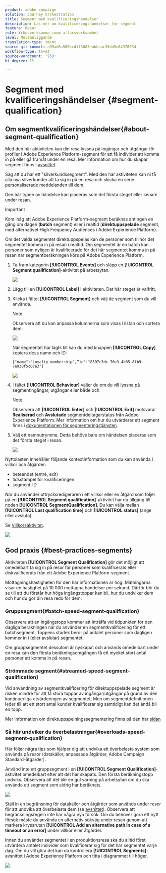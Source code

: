 ```yaml
---
product: adobe campaign
solution: Journey Orchestration
title: Segment med kvalificeringshändelser
description: Läs mer om kvalificeringshändelser för segment
feature: Resor
role: Yrkesverksamma inom affärsverksamhet
level: Mellanliggande
translation-type: tm+mt
source-git-commit: a99ad6a589bcd1f3083eabbcac35dd5c0497093d
workflow-type: tm+mt
source-wordcount: '753'
ht-degree: 1%

---
```



# Segment med kvalificeringshändelser {#segment-qualification}

## Om segmentkvalificeringshändelser{#about-segment-qualification}

Med den här aktiviteten kan din resa lyssna på ingångar och utgångar för profiler i Adobe Experience Platform-segment för att få individer att komma in på eller gå framåt under en resa. Mer information om hur du skapar segment finns i [avsnittet](../segment/about-segments.md).

Säg att du har ett &quot;silverkundssegment&quot;. Med den här aktiviteten kan ni få alla nya silverkunder att ta sig in på en resa och skicka en serie personaliserade meddelanden till dem.

Den här typen av händelse kan placeras som det första steget eller senare under resan.

>[!IMPORTANT]
>
>Kom ihåg att Adobe Experience Platform-segment beräknas antingen en gång om dagen (**batch** segment) eller i realtid (**direktuppspelade** segment, med alternativet High Frequency Audiences i Adobe Experience Platform).
>
>Om det valda segmentet direktuppspelas kan de personer som tillhör det segmentet komma in på resan i realtid. Om segmentet är en batch kan personer som nyligen är kvalificerade för det här segmentet komma in på resan när segmentberäkningen körs på Adobe Experience Platform.


1. Ta fram kategorin **[!UICONTROL Events]** och släpp en **[!UICONTROL Segment qualification]**-aktivitet på arbetsytan.

   ![](../assets/segment5.png)

1. Lägg till en **[!UICONTROL Label]** i aktiviteten. Det här steget är valfritt.

1. Klicka i fältet **[!UICONTROL Segment]** och välj de segment som du vill använda.

   >[!NOTE]
   >
   >Observera att du kan anpassa kolumnerna som visas i listan och sortera dem.

   ![](../assets/segment6.png)

   När segmentet har lagts till kan du med knappen **[!UICONTROL Copy]** kopiera dess namn och ID:

   `{"name":"Loyalty membership“,”id":"8597c5dc-70e3-4b05-8fb9-7e938f5c07a3"}`

   ![](../assets/segment-copy.png)

1. I fältet **[!UICONTROL Behaviour]** väljer du om du vill lyssna på segmentingångar, utgångar eller både och.

   >[!NOTE]
   >
   >Observera att **[!UICONTROL Enter]** och **[!UICONTROL Exit]** motsvarar **Realiserad** och **Avslutade** segmentdeltagarstatus från Adobe Experience Platform. Mer information om hur du utvärderar ett segment finns i [dokumentationen för segmenteringstjänsten](https://experienceleague.adobe.com/docs/experience-platform/segmentation/tutorials/evaluate-a-segment.html?lang=en#interpret-segment-results).

1. Välj ett namnutrymme. Detta behövs bara om händelsen placeras som det första steget i resan.

   ![](../assets/segment7.png)

Nyttolasten innehåller följande kontextinformation som du kan använda i villkor och åtgärder:

* beteendet (entré, exit)
* tidsstämpel för kvalificeringen
* segment-ID

När du använder uttrycksredigeraren i ett villkor eller en åtgärd som följer på en **[!UICONTROL Segment qualification]**-aktivitet har du tillgång till noden **[!UICONTROL SegmentQualification]**. Du kan välja mellan **[!UICONTROL Last qualification time]** och **[!UICONTROL status]** (ange eller avsluta).

Se [Villkorsaktivitet](../building-journeys/condition-activity.md#about_condition).

![](../assets/segment8.png)

## God praxis {#best-practices-segments}

Aktiviteten **[!UICONTROL Segment Qualification]** gör det möjligt att omedelbart ta sig in på resor för personer som kvalificerats eller diskvalificerats från ett Adobe Experience Platform-segment.

Mottagningshastigheten för den här informationen är hög. Mätningarna visar en hastighet på 10 000 mottagna händelser per sekund. Därför bör du se till att du förstår hur höga ingångstoppar kan bli, hur du undviker dem och hur du gör din resa redo för dem.

### Gruppsegment{#batch-speed-segment-qualification}

Observera att en ingångstopp kommer att inträffa vid tidpunkten för den dagliga beräkningen när du använder en segmentkvalificering för ett batchsegment. Toppens storlek beror på antalet personer som dagligen kommer in i (eller avslutar) segmentet.

Om gruppsegmentet dessutom är nyskapat och används omedelbart under en resa kan den första beräkningsomgången få ett mycket stort antal personer att komma in på resan.

### Strömmade segment{#streamed-speed-segment-qualification}

Vid användning av segmentkvalificering för direktuppspelade segment är risken mindre för att få stora toppar av ingångar/utgångar på grund av den kontinuerliga utvärderingen av segmentet. Men om segmentdefinitionen leder till att ett stort antal kunder kvalificerar sig samtidigt kan det ändå bli en topp.

Mer information om direktuppspelningssegmentering finns på den här [sidan](https://experienceleague.adobe.com/docs/experience-platform/segmentation/api/streaming-segmentation.html#api)

### Så här undviker du överbelastningar{#overloads-speed-segment-qualification}

Här följer några tips som hjälper dig att undvika att överbelasta system som används på resor (datakällor, anpassade åtgärder, Adobe Campaign Standard-åtgärder).

Använd inte ett gruppsegment i en **[!UICONTROL Segment Qualification]**-aktivitet omedelbart efter att det har skapats. Den första beräkningstopp undviks. Observera att det blir en gul varning på arbetsytan om du ska använda ett segment som aldrig har beräknats.

![](../assets/segment-error.png)

Ställ in en begränsning för datakällor och åtgärder som används under resor för att undvika att överbelasta dem (se [avsnittet](../api/capping.md)). Observera att begränsningsregeln inte har några nya försök. Om du behöver göra ett nytt försök måste du använda en alternativ sökväg under resan genom att markera kryssrutan **[!UICONTROL Add an alternative path in case of a timeout or an error]** under villkor eller åtgärder.

Innan du använder segmentet i en produktionsresa ska du alltid först utvärdera antalet individer som kvalificerar sig för det här segmentet varje dag. Om du vill göra det kan du kontrollera **[!UICONTROL Segments]**-avsnittet i Adobe Experience Platform och titta i diagrammet till höger.

![](../assets/segment-overload.png)
